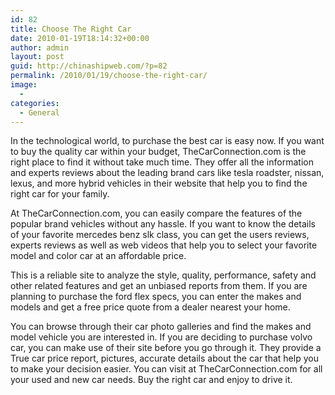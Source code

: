 ```yaml
---
id: 82
title: Choose The Right Car
date: 2010-01-19T18:14:32+00:00
author: admin
layout: post
guid: http://chinashipweb.com/?p=82
permalink: /2010/01/19/choose-the-right-car/
image:
  - 
categories:
  - General
---
```

In the technological world, to purchase the best car is easy now. If you want to buy the quality car within your budget, TheCarConnection.com is the right place to find it without take much time. They offer all the information and experts reviews about the leading brand cars like tesla roadster, nissan, lexus, and more hybrid vehicles in their website that help you to find the right car for your family.

At TheCarConnection.com, you can easily compare the features of the popular brand vehicles without any hassle. If you want to know the details of your favorite mercedes benz slk class, you can get the users reviews, experts reviews as well as web videos that help you to select your favorite model and color car at an affordable price.

This is a reliable site to analyze the style, quality, performance, safety and other related features and get an unbiased reports from them. If you are planning to purchase the ford flex specs, you can enter the makes and models and get a free price quote from a dealer nearest your home.

You can browse through their car photo galleries and find the makes and model vehicle you are interested in. If you are deciding to purchase volvo car, you can make use of their site before you go through it. They provide a True car price report, pictures, accurate details about the car that help you to make your decision easier. You can visit at TheCarConnection.com for all your used and new car needs. Buy the right car and enjoy to drive it.
